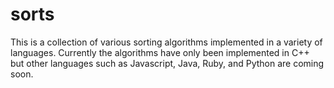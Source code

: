 sorts
=====

This is a collection of various sorting algorithms implemented
in a variety of languages. Currently the algorithms have only
been implemented in C++ but other languages such as Javascript,
Java, Ruby, and Python are coming soon.

